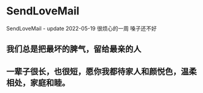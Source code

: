 # SendLoveMail

SendLoveMail - update 2022-05-19 很烦心的一周 嗓子还不好

## 我们总是把最坏的脾气，留给最亲的人

## 一辈子很长，也很短，愿你我都待家人和颜悦色，温柔相处，家庭和睦。
